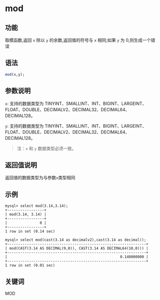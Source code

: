 # mod

## 功能

取模函数,返回 `x` 除以 `y` 的余数,返回值的符号与 `x` 相同;如果 `y` 为 0,则生成一个错误

## 语法

```Haskell
mod(x,y);
```

## 参数说明

`x`: 支持的数据类型为 TINYINT、SMALLINT、INT、BIGINT、LARGEINT、FLOAT、DOUBLE、DECIMALV2、DECIMAL32、DECIMAL64、DECIMAL128。

`y`: 支持的数据类型为 TINYINT、SMALLINT、INT、BIGINT、LARGEINT、FLOAT、DOUBLE、DECIMALV2、DECIMAL32、DECIMAL64、DECIMAL128。

> 注：`x` 和 `y` 数据类型必须一致。

## 返回值说明

返回值的数据类型为与参数`x`类型相同

## 示例

```Plain Text
mysql> select mod(3.14,3.14);
+-----------------+
| mod(3.14, 3.14) |
+-----------------+
|               0 |
+-----------------+
1 row in set (0.14 sec)

mysql> select mod(cast(3.14 as decimalv2),cast(3.14 as decimal));
+----------------------------------------------------------------+
| mod(CAST(3.14 AS DECIMAL(9,0)), CAST(3.14 AS DECIMAL64(10,0))) |
+----------------------------------------------------------------+
|                                                    0.140000000 |
+----------------------------------------------------------------+
1 row in set (0.01 sec)
```

## 关键词

MOD
